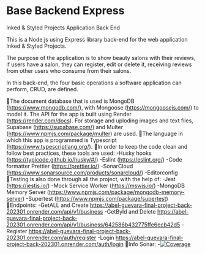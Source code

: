 # Base Backend Express

Inked & Styled Projects Application Back End

This is a Node.js using Express library back-end for the web application Inked & Styled Projects.

The purpose of the application is to show beauty salons with their reviews, if users have a salon, they can register, edit or delete it, receiving reviews from other users who consume from their salons.

In this back-end, the four basic operations a software application can perform, CRUD, are defined.

🔸The document database that is used is MongoDB (https://www.mongodb.com/), with Mongoose (https://mongoosejs.com/) to model it. The API for the app is built using Render (https://render.com/docs). For storage and uploding images and text files, Supabase (https://supabase.com/) and Multer (https://www.npmjs.com/package/multer) are used.
🔸The language in which this app is programmed is Typescript (https://www.typescriptlang.org/).
🔸In order to keep the code clean and follow best practices, these tools are used:
-Husky hooks (https://typicode.github.io/husky/#/)
-Eslint (https://eslint.org/)
-Code formatter Prettier (https://prettier.io/)
-SonarCloud (https://www.sonarsource.com/products/sonarcloud/)
-Editorconfig
🔸Testing is also done through all the project, with the help of:
-Jest (https://jestjs.io/)
-Mock Service Worker (https://mswjs.io/)
-MongoDB Memory Server (https://www.npmjs.com/package/mongodb-memory-server)
-Supertest (https://www.npmjs.com/package/supertest)
🔸Endpoints:
-GetALL and Create https://abel-guevara-final-project-back-202301.onrender.com/api/v1/business
-GetById and Delete https://abel-guevara-final-project-back-202301.onrender.com/api/v1/business/642586b432775ffe6ecb42d5
-Register https://abel-guevara-final-project-back-202301.onrender.com/auth/register
-Login https://abel-guevara-final-project-back-202301.onrender.com/auth/login
🔸Info Sonar: -[![Coverage](https://sonarcloud.io/api/project_badges/measure?project=isdi-coders-2023_Abel-Guevara-Final-Project-back-202301-mal&metric=coverage)](https://sonarcloud.io/summary/new_code?id=isdi-coders-2023_Abel-Guevara-Final-Project-back-202301-mal)
